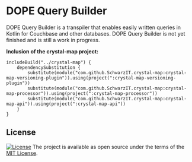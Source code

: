 # DOPE Query Builder

DOPE Query Builder is a transpiler that enables easily written queries in Kotlin for Couchbase and other databases. DOPE Query Builder is not yet
finished and is still a work in progress.

**Inclusion of the crystal-map project:**

```
includeBuild("../crystal-map") {
    dependencySubstitution {
        substitute(module("com.github.SchwarzIT.crystal-map:crystal-map-versioning-plugin")).using(project(":crystal-map-versioning-plugin"))
        substitute(module("com.github.SchwarzIT.crystal-map:crystal-map-processor")).using(project(":crystal-map-processor"))
        substitute(module("com.github.SchwarzIT.crystal-map:crystal-map-api")).using(project(":crystal-map-api"))
    }
}
```

## License

[![License](http://img.shields.io/:license-mit-blue.svg?style=flat-square)](http://badges.mit-license.org)
The project is available as open source under the terms of the [MIT License](./LICENSE).
